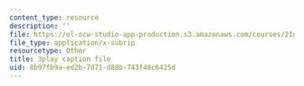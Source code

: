 ```yaml
---
content_type: resource
description: ''
file: https://ol-ocw-studio-app-production.s3.amazonaws.com/courses/21g-107-chinese-i-streamlined-fall-2014/8b97fb9aed2b7d71d88b743f48c6425d_-56G36H8BvY.srt
file_type: application/x-subrip
resourcetype: Other
title: 3play caption file
uid: 8b97fb9a-ed2b-7d71-d88b-743f48c6425d
---
```

